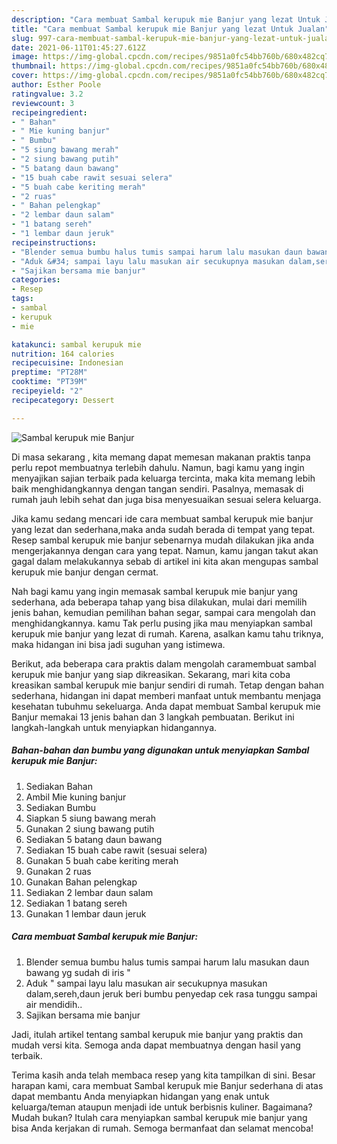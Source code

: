 ```yaml
---
description: "Cara membuat Sambal kerupuk mie Banjur yang lezat Untuk Jualan"
title: "Cara membuat Sambal kerupuk mie Banjur yang lezat Untuk Jualan"
slug: 997-cara-membuat-sambal-kerupuk-mie-banjur-yang-lezat-untuk-jualan
date: 2021-06-11T01:45:27.612Z
image: https://img-global.cpcdn.com/recipes/9851a0fc54bb760b/680x482cq70/sambal-kerupuk-mie-banjur-foto-resep-utama.jpg
thumbnail: https://img-global.cpcdn.com/recipes/9851a0fc54bb760b/680x482cq70/sambal-kerupuk-mie-banjur-foto-resep-utama.jpg
cover: https://img-global.cpcdn.com/recipes/9851a0fc54bb760b/680x482cq70/sambal-kerupuk-mie-banjur-foto-resep-utama.jpg
author: Esther Poole
ratingvalue: 3.2
reviewcount: 3
recipeingredient:
- " Bahan"
- " Mie kuning banjur"
- " Bumbu"
- "5 siung bawang merah"
- "2 siung bawang putih"
- "5 batang daun bawang"
- "15 buah cabe rawit sesuai selera"
- "5 buah cabe keriting merah"
- "2 ruas"
- " Bahan pelengkap"
- "2 lembar daun salam"
- "1 batang sereh"
- "1 lembar daun jeruk"
recipeinstructions:
- "Blender semua bumbu halus tumis sampai harum lalu masukan daun bawang yg sudah di iris &#34;"
- "Aduk &#34; sampai layu lalu masukan air secukupnya masukan dalam,sereh,daun jeruk beri bumbu penyedap cek rasa tunggu sampai air mendidih.."
- "Sajikan bersama mie banjur"
categories:
- Resep
tags:
- sambal
- kerupuk
- mie

katakunci: sambal kerupuk mie 
nutrition: 164 calories
recipecuisine: Indonesian
preptime: "PT28M"
cooktime: "PT39M"
recipeyield: "2"
recipecategory: Dessert

---
```



![Sambal kerupuk mie Banjur](https://img-global.cpcdn.com/recipes/9851a0fc54bb760b/680x482cq70/sambal-kerupuk-mie-banjur-foto-resep-utama.jpg)

Di masa  sekarang , kita memang dapat memesan makanan praktis tanpa perlu repot membuatnya terlebih dahulu. Namun, bagi kamu yang ingin menyajikan sajian terbaik pada keluarga tercinta, maka kita memang lebih baik menghidangkannya dengan tangan sendiri. Pasalnya, memasak di rumah jauh lebih sehat dan juga bisa menyesuaikan sesuai selera keluarga.

Jika kamu sedang mencari ide cara membuat sambal kerupuk mie banjur yang lezat dan sederhana,maka anda sudah berada di tempat yang tepat. Resep sambal kerupuk mie banjur  sebenarnya mudah dilakukan jika anda mengerjakannya dengan cara yang tepat. Namun, kamu jangan takut akan gagal dalam melakukannya 
sebab di artikel ini kita akan mengupas sambal kerupuk mie banjur dengan cermat.  



Nah bagi kamu yang ingin memasak sambal kerupuk mie banjur yang sederhana, ada beberapa tahap yang bisa dilakukan, mulai dari memilih jenis bahan, kemudian pemilihan bahan segar, sampai cara mengolah dan menghidangkannya. kamu Tak perlu pusing jika mau menyiapkan sambal kerupuk mie banjur yang lezat di rumah. Karena, asalkan kamu  tahu triknya, maka hidangan ini bisa jadi suguhan yang istimewa.

Berikut, ada beberapa cara praktis  dalam mengolah caramembuat sambal kerupuk mie banjur yang siap dikreasikan. Sekarang, mari kita coba kreasikan sambal kerupuk mie banjur sendiri di rumah. Tetap dengan bahan sederhana, hidangan ini dapat memberi manfaat untuk membantu menjaga kesehatan tubuhmu sekeluarga. Anda dapat membuat Sambal kerupuk mie Banjur memakai 13 jenis bahan dan 3 langkah pembuatan. Berikut ini langkah-langkah untuk menyiapkan hidangannya.

<!--inarticleads1-->

##### Bahan-bahan dan bumbu yang digunakan untuk menyiapkan Sambal kerupuk mie Banjur:

1. Sediakan  Bahan
1. Ambil  Mie kuning banjur
1. Sediakan  Bumbu
1. Siapkan 5 siung bawang merah
1. Gunakan 2 siung bawang putih
1. Sediakan 5 batang daun bawang
1. Sediakan 15 buah cabe rawit (sesuai selera)
1. Gunakan 5 buah cabe keriting merah
1. Gunakan 2 ruas
1. Gunakan  Bahan pelengkap
1. Sediakan 2 lembar daun salam
1. Sediakan 1 batang sereh
1. Gunakan 1 lembar daun jeruk




<!--inarticleads2-->

##### Cara membuat Sambal kerupuk mie Banjur:

1. Blender semua bumbu halus tumis sampai harum lalu masukan daun bawang yg sudah di iris &#34;
1. Aduk &#34; sampai layu lalu masukan air secukupnya masukan dalam,sereh,daun jeruk beri bumbu penyedap cek rasa tunggu sampai air mendidih..
1. Sajikan bersama mie banjur




Jadi, itulah artikel tentang  sambal kerupuk mie banjur  yang praktis dan mudah versi kita. Semoga anda dapat membuatnya dengan hasil yang terbaik. 

Terima kasih anda telah membaca resep yang kita tampilkan di sini. Besar harapan kami, cara membuat  Sambal kerupuk mie Banjur sederhana di atas dapat membantu Anda menyiapkan hidangan yang enak untuk keluarga/teman ataupun menjadi ide untuk berbisnis kuliner. Bagaimana? Mudah bukan? Itulah cara menyiapkan sambal kerupuk mie banjur yang bisa Anda kerjakan di rumah. Semoga bermanfaat dan selamat mencoba!

